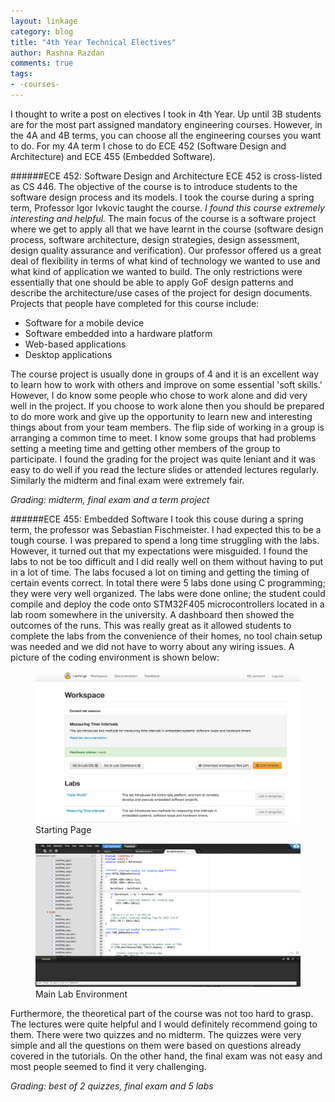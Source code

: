 ```yaml
---
layout: linkage
category: blog
title: "4th Year Technical Electives"
author: Rashna Razdan
comments: true
tags:
- -courses-
---
```


I thought to write a post on electives I took in 4th Year. Up until 3B students are for the most part assigned mandatory engineering courses. However, in the 4A and 4B terms, you can choose all the engineering courses you want to do. For my 4A term I chose to do ECE 452 (Software Design and Architecture) and ECE 455 (Embedded Software).

######ECE 452: Software Design and Architecture 
ECE 452 is cross-listed as CS 446. The objective of the course is to introduce students to the software design process and its models. I took the course during a spring term, Professor Igor Ivkovic taught the course. *I found this course extremely interesting and helpful.* The main focus of the course is a software project where we get to apply all that we have learnt in the course (software design process, software architecture, design strategies, design assessment, design quality assurance and verification). Our professor offered us a great deal of flexibility in terms of what kind of technology we wanted to use and what kind of application we wanted to build. The only restrictions were essentially that one should be able to apply GoF design patterns and describe the architecture/use cases of the project for design documents. 
Projects that people have completed for this course include:
<ul>
<li> Software for a mobile device </li>
<li> Software embedded into a hardware platform </li>
<li> Web-based applications </li>
<li> Desktop applications </li>
</ul>

The course project is usually done in groups of 4 and it is an excellent way to learn how to work with others and improve on some essential 'soft skills.' However, I do know some people who chose to work alone and did very well in the project.
If you choose to work alone then you should be prepared to do more work and give up the opportunity to learn new and interesting things about from your team members. The flip side of working in a group is arranging a common time to meet. I know some groups that had problems setting a meeting time and getting other members of the group to participate. I found the grading for the project was quite leniant and it was easy to do well if you read the lecture slides or attended lectures regularly. Similarly the midterm and final exam were extremely fair.  

*Grading: midterm, final exam and a term project*

######ECE 455: Embedded Software
I took this couse during a spring term, the professor was Sebastian Fischmeister. I had expected this to be a tough course. I was prepared to spend a long time struggling with the labs. However, it turned out that my expectations were misguided. I found the labs to not be too difficult and I did really well on them without having to put in a lot of time. The labs focused a lot on timing and getting the timing of certain events correct. In total there were 5 labs done using C programming; they were very well organized. The labs were done online; the student could compile and deploy the code onto STM32F405 microcontrollers located in a lab room somewhere in the university. A dashboard then showed the outcomes of the runs. This was really great as it allowed students to complete the labs from the convenience of their homes, no tool chain setup was needed and we did not have to worry about any wiring issues. A picture of the coding environment is shown below:
<figure>
	<div class="web">
		<img src="/images/blog/ece455_1.png">
	</div>
	<figurecaption>Starting Page</figurecaption>
</figure> 

<figure>
	<div class="web">
		<img src="/images/blog/ece455_3.png">
	</div>
	<figurecaption>Main Lab Environment</figurecaption>
</figure> 

Furthermore, the theoretical part of the course was not too hard to grasp. The lectures were quite helpful and I would definitely recommend going to them. There were two quizzes and no midterm. The quizzes were very simple and all the questions on them were based on questions already covered in the tutorials. On the other hand, the final exam was not easy and most people seemed to find it very challenging. 

*Grading: best of 2 quizzes, final exam and 5 labs*


